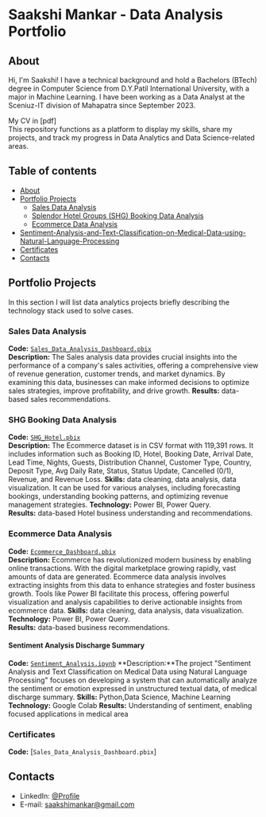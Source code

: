 # Saakshi Mankar - Data Analysis Portfolio 

## About

Hi, I'm Saakshi! I have a technical background and hold a Bachelors (BTech) degree in Computer Science from D.Y.Patil International University, with a major in Machine Learning. I have been working as a Data Analyst at the Sceniuz-IT division of Mahapatra since September 2023.     

My CV in [pdf]
<br>
This repository functions as a platform to display my skills, share my projects, and track my progress in Data Analytics and Data Science-related areas.
<br>
  

## Table of contents
- [About](#about)
- [Portfolio Projects](#portfolio-projects)
	+ [Sales Data Analysis](#sales-Data-analysis)
	+ [Splendor Hotel Groups (SHG) Booking Data Analysis](#SHG-Booking-data-analysis)
	+ [Ecommerce Data Analysis](#Ecommerce-Data-analysis)
- [Sentiment-Analysis-and-Text-Classification-on-Medical-Data-using-Natural-Language-Processing](#Sentiment-Analysis-Discharge-Summary)
- [Certificates](#certificates)
- [Contacts](#contacts)

## Portfolio Projects
In this section I will list data analytics projects briefly describing the technology stack used to solve cases.


### Sales Data Analysis
**Code:** [`Sales_Data_Analysis_Dashboard.pbix`](https://github.com/mankarsaakshi/Sales_Analytics/blob/main/Sales_Analytics%20Dashboard.pbix)    
**Description:** The Sales analysis data provides crucial insights into the performance of a company's sales activities, offering a comprehensive view of revenue generation, customer trends, and market dynamics. By examining this data, businesses can make informed decisions to optimize sales strategies, improve profitability, and drive growth.
**Results:** data-based sales recommendations. 

### SHG Booking Data Analysis
**Code:** [`SHG_Hotel.pbix`](https://github.com/mankarsaakshi/SHG-Hotel-Booking/blob/main/SHG%20Hotel%20Dashboard.pbix)    
**Description:** The Ecommerce dataset is in CSV format with 119,391 rows. It includes information such as Booking ID, Hotel, Booking Date, Arrival Date, Lead Time, Nights, Guests, Distribution Channel, Customer Type, Country, Deposit Type, Avg Daily Rate, Status, Status Update, Cancelled (0/1), Revenue, and Revenue Loss.
**Skills:** data cleaning, data analysis, data visualization. It can be used for various analyses, including forecasting bookings, understanding booking patterns, and optimizing revenue management strategies.
**Technology:** Power BI, Power Query.  
**Results:** data-based Hotel business understanding and recommendations. 

### Ecommerce Data Analysis
**Code:** [`Ecommerce_Dashboard.pbix`](https://github.com/mankarsaakshi/Ecommerce_Dashboard/blob/main/Ecommerce%20Dashboard.pbix)    
**Description:** Ecommerce has revolutionized modern business by enabling online transactions. With the digital marketplace growing rapidly, vast amounts of data are generated. Ecommerce data analysis involves extracting insights from this data to enhance strategies and foster business growth. Tools like Power BI facilitate this process, offering powerful visualization and analysis capabilities to derive actionable insights from ecommerce data.
**Skills:** data cleaning, data analysis, data visualization.  
**Technology:** Power BI, Power Query.  
**Results:** data-based business recommendations. 

#### Sentiment Analysis Discharge Summary
**Code:** [`Sentiment_Analysis.ipynb`](https://github.com/mankarsaakshi/Sentiment-Analysis-and-Text-Classification-on-Medical-Data-using-Natural-Language-Processing-)
**Description:**The project "Sentiment Analysis and Text Classification on Medical Data using Natural Language Processing" focuses on developing a system that can automatically analyze the sentiment or emotion expressed in unstructured textual data, of medical discharge summary.
**Skills:** Python,Data Science, Machine Learning 
**Technology:** Google Colab
**Results:** Understanding of sentiment, enabling focused applications in medical area

### Certificates
**Code:** [`Sales_Data_Analysis_Dashboard.pbix`]

## Contacts
- LinkedIn: [@Profile](https://www.linkedin.com/in/saakshi-mankar-963845214/)
- E-mail: saakshimankar@gmail.com
